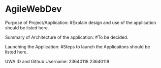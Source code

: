 # AgileWebDev

Purpose of Project/Application:
#Explain design and use of the application should be listed here.

Summary of Architecture of the application:
#To be decided.

Launching the Application:
#Steps to launch the Applicaitons should be listed here.

UWA ID and Github Username:
23640118 23640118

